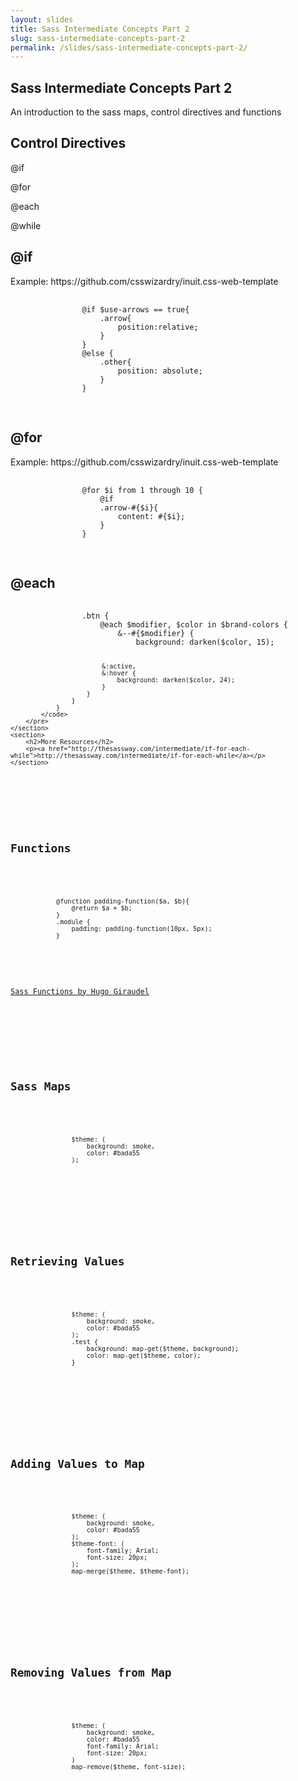 ```yaml
---
layout: slides
title: Sass Intermediate Concepts Part 2
slug: sass-intermediate-concepts-part-2
permalink: /slides/sass-intermediate-concepts-part-2/
---
```



<section>
	<h2>Sass Intermediate Concepts Part 2</h2>
	<p>An introduction to the sass maps, control directives and functions</p>
</section>

<section>
	<section>
		<h2>Control Directives</h2>
		<p>@if</p>
		<p>@for</p>
		<p>@each</p>
		<p>@while</p>
	</section>
	<section>
		<h2>@if</h2>
		<p>Example: https://github.com/csswizardry/inuit.css-web-template</p>
		<pre>
			<code>
				@if $use-arrows == true{
					.arrow{
						position:relative;
					}
				}
				@else {
					.other{
						position: absolute;
					}
				}
			</code>
		</pre>
	</section>
	<section>
		<h2>@for</h2>
		<p>Example: https://github.com/csswizardry/inuit.css-web-template</p>
		<pre>
			<code>
				@for $i from 1 through 10 {
					@if
					.arrow-#{$i}{
						content: #{$i};
					}
				}
			</code>
		</pre>
	</section>
	<section>
		<h2>@each</h2>
		<pre>
			<code>
				.btn {
					@each $modifier, $color in $brand-colors {
						&--#{$modifier} {
							background: darken($color, 15);

							&:active,
							&:hover {
								background: darken($color, 24);
							}
						}
					}
				}
			</code>
		</pre>
	</section>
	<section>
		<h2>More Resources</h2>
		<p><a href="http://thesassway.com/intermediate/if-for-each-while">http://thesassway.com/intermediate/if-for-each-while</a></p>
	</section>
</section>

<section>
	<h2>Functions</h2>
	<pre>
		<code>
			@function padding-function($a, $b){
				@return $a + $b;
			}
			.module {
				padding: padding-function(10px, 5px);
			}
		</code>
	</pre>
	<p><a href="http://hugogiraudel.com/2013/08/12/sass-functions/">Sass Functions by Hugo Giraudel</a></p>
</section>


<section>
	<section>
		<h2>Sass Maps</h2>
		<pre>
			<code>
				$theme: (
					background: smoke,
					color: #bada55
				);
			</code>
		</pre>
	</section>
	<section>
		<h2>Retrieving Values</h2>
		<pre>
			<code>
				$theme: (
					background: smoke,
					color: #bada55
				);
				.test {
					background: map-get($theme, background);
					color: map-get($theme, color);
				}
			</code>
		</pre>
	</section>
	<section>
		<h2>Adding Values to Map</h2>
		<pre>
			<code>
				$theme: (
					background: smoke,
					color: #bada55
				);
				$theme-font: (
					font-family: Arial;
					font-size: 20px;
				);
				map-merge($theme, $theme-font);
			</code>
		</pre>
	</section>
	<section>
		<h2>Removing Values from Map</h2>
		<pre>
			<code>
				$theme: (
					background: smoke,
					color: #bada55
					font-family: Arial;
					font-size: 20px;
				)
				map-remove($theme, font-size);
			</code>
		</pre>
	</section>
</section>
